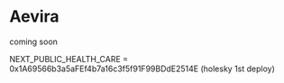 # Aevira
coming soon


NEXT_PUBLIC_HEALTH_CARE = 0x1A69566b3a5aFEf4b7a16c3f5f91F99BDdE2514E  (holesky 1st deploy)
